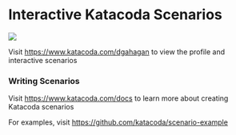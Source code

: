 # Interactive Katacoda Scenarios

[![](http://shields.katacoda.com/katacoda/dgahagan/count.svg)](https://www.katacoda.com/dgahagan "Get your profile on Katacoda.com")

Visit https://www.katacoda.com/dgahagan to view the profile and interactive scenarios

### Writing Scenarios
Visit https://www.katacoda.com/docs to learn more about creating Katacoda scenarios

For examples, visit https://github.com/katacoda/scenario-example
